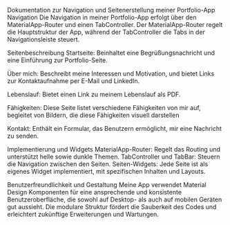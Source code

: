 Dokumentation zur Navigation und Seitenerstellung meiner Portfolio-App
Navigation
Die Navigation in meiner Portfolio-App erfolgt über den MaterialApp-Router und einen TabController. Der MaterialApp-Router regelt die Hauptstruktur der App, während der TabController die Tabs in der Navigationsleiste steuert.

Seitenbeschreibung
Startseite: Beinhaltet eine Begrüßungsnachricht und eine Einführung zur Portfolio-Seite.

Über mich: Beschreibt meine Interessen und Motivation, und bietet Links zur Kontaktaufnahme per E-Mail und LinkedIn.

Lebenslauf: Bietet einen Link zu meinem Lebenslauf als PDF.

Fähigkeiten: Diese Seite listet verschiedene Fähigkeiten von mir auf, begleitet von Bildern, die diese Fähigkeiten visuell darstellen

Kontakt: Enthält ein Formular, das Benutzern ermöglicht, mir eine Nachricht zu senden.

Implementierung und Widgets
MaterialApp-Router: Regelt das Routing und unterstützt helle sowie dunkle Themen.
TabController und TabBar: Steuern die Navigation zwischen den Seiten.
Seiten-Widgets: Jede Seite ist als eigenes Widget implementiert, mit spezifischen Inhalten und Layouts.

Benutzerfreundlichkeit und Gestaltung
Meine App verwendet Material Design Komponenten für eine ansprechende und konsistente Benutzeroberfläche, die sowohl auf Desktop- als auch auf mobilen Geräten gut aussieht. Die modulare Struktur fördert die Sauberkeit des Codes und erleichtert zukünftige Erweiterungen und Wartungen.
 
